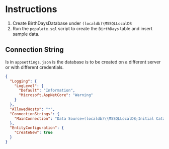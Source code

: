 # Instructions

1. Create BirthDaysDatabase under `(localdb)\MSSQLLocalDB`
1. Run the `populate.sql` script to create the `BirthDays` table and insert sample data.

## Connection String

Is in `appsettings.json` is the database is to be created on a different server or with different credentials.

```json
{
  "Logging": {
    "LogLevel": {
      "Default": "Information",
      "Microsoft.AspNetCore": "Warning"
    }
  },
  "AllowedHosts": "*",
  "ConnectionStrings": {
    "MainConnection": "Data Source=(localdb)\\MSSQLLocalDB;Initial Catalog=BirthDaysDatabase;Integrated Security=True;Encrypt=False"
  },
  "EntityConfiguration": {
    "CreateNew": true
  }
}
```
